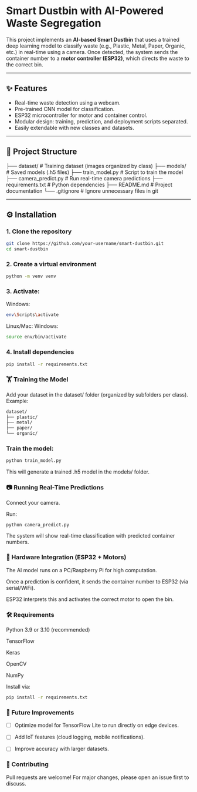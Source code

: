 # Smart Dustbin with AI-Powered Waste Segregation  

This project implements an **AI-based Smart Dustbin** that uses a trained deep learning model to classify waste (e.g., Plastic, Metal, Paper, Organic, etc.) in real-time using a camera. Once detected, the system sends the container number to a **motor controller (ESP32)**, which directs the waste to the correct bin.  

---

## ✨ Features  
- Real-time waste detection using a webcam.  
- Pre-trained CNN model for classification.  
- ESP32 microcontroller for motor and container control.  
- Modular design: training, prediction, and deployment scripts separated.  
- Easily extendable with new classes and datasets.  

---

## 📂 Project Structure  
├── dataset/ # Training dataset (images organized by class)
├── models/ # Saved models (.h5 files)
├── train_model.py # Script to train the model
├── camera_predict.py # Run real-time camera predictions
├── requirements.txt # Python dependencies
├── README.md # Project documentation
└── .gitignore # Ignore unnecessary files in git

---

## ⚙️ Installation  

### 1. Clone the repository  
```bash
git clone https://github.com/your-username/smart-dustbin.git
cd smart-dustbin
```

### 2. Create a virtual environment
```bash
python -m venv venv
```

### 3. Activate:

Windows:
```bash
env\Scripts\activate
```

Linux/Mac:
Windows:
```bash
source env/bin/activate
```
### 4. Install dependencies
```bash
pip install -r requirements.txt
```

### 🏋️ Training the Model

Add your dataset in the dataset/ folder (organized by subfolders per class).
Example:
```bash
dataset/
├── plastic/
├── metal/
├── paper/
└── organic/
```

### Train the model:
```bash
python train_model.py
```

This will generate a trained .h5 model in the models/ folder.

### 📷 Running Real-Time Predictions

Connect your camera.

Run:
``` bash
python camera_predict.py
```

The system will show real-time classification with predicted container numbers.

### 🔗 Hardware Integration (ESP32 + Motors)

The AI model runs on a PC/Raspberry Pi for high computation.

Once a prediction is confident, it sends the container number to ESP32 (via serial/WiFi).

ESP32 interprets this and activates the correct motor to open the bin.

### 🛠️ Requirements

Python 3.9 or 3.10 (recommended)

TensorFlow

Keras

OpenCV

NumPy

Install via:
```bash
pip install -r requirements.txt
```

### 🚀 Future Improvements

- [ ] Optimize model for TensorFlow Lite to run directly on edge devices.

- [ ] Add IoT features (cloud logging, mobile notifications).

- [ ] Improve accuracy with larger datasets.

### 🤝 Contributing

Pull requests are welcome! For major changes, please open an issue first to discuss.